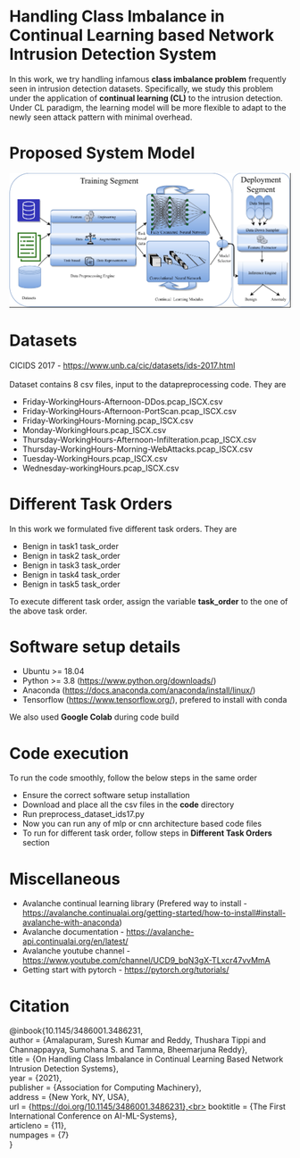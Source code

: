 # Handling Class Imbalance in Continual Learning based Network Intrusion Detection System
In this work, we try handling infamous **class imbalance problem** frequently seen in intrusion detection datasets. Specifically, we study this problem under the application of **continual learning (CL)** to the intrusion detection. Under CL paradigm, the learning model will be more flexible to adapt to the newly seen attack pattern with minimal overhead.

# Proposed System Model

![ScreenShot](/figure/arch.png)

# Datasets
CICIDS 2017 - https://www.unb.ca/cic/datasets/ids-2017.html <br>
<br>Dataset contains 8 csv files, input to the datapreprocessing code. They are
- Friday-WorkingHours-Afternoon-DDos.pcap_ISCX.csv
- Friday-WorkingHours-Afternoon-PortScan.pcap_ISCX.csv
- Friday-WorkingHours-Morning.pcap_ISCX.csv
- Monday-WorkingHours.pcap_ISCX.csv
- Thursday-WorkingHours-Afternoon-Infilteration.pcap_ISCX.csv
- Thursday-WorkingHours-Morning-WebAttacks.pcap_ISCX.csv
- Tuesday-WorkingHours.pcap_ISCX.csv
- Wednesday-workingHours.pcap_ISCX.csv

# Different **Task Orders**
In this work we formulated five different task orders. They are
- Benign in task1 task_order
- Benign in task2 task_order
- Benign in task3 task_order
- Benign in task4 task_order
- Benign in task5 task_order

To execute different task order, assign the variable **task_order** to the one of the above task order.




# Software setup details
 - Ubuntu >= 18.04
 - Python >= 3.8 (https://www.python.org/downloads/)
 - Anaconda (https://docs.anaconda.com/anaconda/install/linux/) 
 - Tensorflow (https://www.tensorflow.org/), prefered to install with conda

We also used **Google Colab** during code build 
 
# Code execution

To run the code smoothly, follow the below steps in the same order

- Ensure the correct software setup installation
- Download and place all the csv files in the **code** directory
- Run preprocess_dataset_ids17.py
- Now you can run any of mlp or cnn architecture based code files
- To run for different task order, follow steps in **Different Task Orders** section


# Miscellaneous
- Avalanche continual learning library (Prefered way to install - https://avalanche.continualai.org/getting-started/how-to-install#install-avalanche-with-anaconda)
- Avalanche documentation - https://avalanche-api.continualai.org/en/latest/
- Avalanche youtube channel - https://www.youtube.com/channel/UCD9_bqN3gX-TLxcr47vvMmA
- Getting start with pytorch - https://pytorch.org/tutorials/



# Citation
@inbook{10.1145/3486001.3486231,<br>
author = {Amalapuram, Suresh Kumar and Reddy, Thushara Tippi and Channappayya, Sumohana S. and Tamma, Bheemarjuna Reddy},<br>
title = {On Handling Class Imbalance in Continual Learning Based Network Intrusion Detection Systems},<br>
year = {2021},<br>
publisher = {Association for Computing Machinery},<br>
address = {New York, NY, USA},<br>
url = {https://doi.org/10.1145/3486001.3486231},<br>
booktitle = {The First International Conference on AI-ML-Systems},<br>
articleno = {11},<br>
numpages = {7}<br>
}
